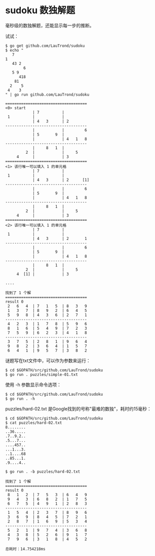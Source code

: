 # sudoku 数独解题

毫秒级的数独解题，还能显示每一步的推断。

试试：

    $ go get github.com/LauTrond/sudoku
    $ echo "
       7
    1
       43 2
            6
       5 9
          418
        81
      2    5
     4    3
    " | go run github.com/LauTrond/sudoku
    
    ====================================
    <0> start
                | 7          |            
     1          |            |            
                | 4   3      | 2          
    ------------------------------------
                |            |         6  
                | 5       9  |            
                |            | 4   1   8  
    ------------------------------------
                |     8   1  |            
             2  |            |     5      
         4      |            | 3          
    ====================================
    <1> 该行唯一可以填入 1 的单元格
                | 7          |            
     1          |            |            
                | 4   3      | 2      [1] 
    ------------------------------------
                |            |         6  
                | 5       9  |            
                |            | 4   1   8  
    ------------------------------------
                |     8   1  |            
             2  |            |     5      
         4      |            | 3          
    ====================================
    <2> 该行唯一可以填入 1 的单元格
                | 7          |            
     1          |            |            
                | 4   3      | 2       1  
    ------------------------------------
                |            |         6  
                | 5       9  |            
                |            | 4   1   8  
    ------------------------------------
                |     8   1  |            
             2  |            |     5      
         4  [1] |            | 3          

    ....
    
    找到了 1 个解
    ====================================
    result 0
     2   6   4  | 7   1   5  | 8   3   9  
     1   3   7  | 8   9   2  | 6   4   5  
     5   9   8  | 4   3   6  | 2   7   1  
    ------------------------------------
     4   2   3  | 1   7   8  | 5   9   6  
     8   1   6  | 5   4   9  | 7   2   3  
     7   5   9  | 6   2   3  | 4   1   8  
    ------------------------------------
     3   7   5  | 2   8   1  | 9   6   4  
     9   8   2  | 3   6   4  | 1   5   7  
     6   4   1  | 9   5   7  | 3   8   2  

谜题写在txt文件中，可以作为参数来运行：

    $ cd $GOPATH/src/github.com/LauTrond/sudoku
    $ go run . puzzles/simple-01.txt

使用 -h 参数显示命令选项：

    $ cd $GOPATH/src/github.com/LauTrond/sudoku
    $ go run . -h

puzzles/hard-02.txt 是Google找到的号称"最难的数独"，耗时约15毫秒：

    $ cd $GOPATH/src/github.com/LauTrond/sudoku
    $ cat puzzles/hard-02.txt
    8........
    ..36.....
    .7..9.2..
    .5...7...
    ....457..
    ...1...3.
    ..1....68
    ..85...1.
    .9....4..
    
    $ go run . -b puzzles/hard-02.txt
      
    找到了 1 个解
    ====================================
    result 0
     8   1   2  | 7   5   3  | 6   4   9  
     9   4   3  | 6   8   2  | 1   7   5  
     6   7   5  | 4   9   1  | 2   8   3  
    ------------------------------------
     1   5   4  | 2   3   7  | 8   9   6  
     3   6   9  | 8   4   5  | 7   2   1  
     2   8   7  | 1   6   9  | 5   3   4  
    ------------------------------------
     5   2   1  | 9   7   4  | 3   6   8  
     4   3   8  | 5   2   6  | 9   1   7  
     7   9   6  | 3   1   8  | 4   5   2  
      
    总耗时：14.754218ms
